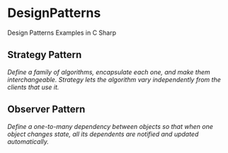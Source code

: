 # DesignPatterns
Design Patterns Examples in C Sharp

## Strategy Pattern
*Define a family of algorithms, encapsulate each one, and make them interchangeable. Strategy lets the algorithm vary independently from the clients that use it.*

## Observer Pattern
*Define a one-to-many dependency between objects so that when one object changes state, all its dependents are notified and updated automatically.*
